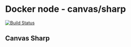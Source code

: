 # Docker node - canvas/sharp

[![Build Status](https://travis-ci.org/tamnil/node-canvas-sharp.svg?branch=master)](https://travis-ci.org/tamnil/node-canvas-sharp)

## Canvas Sharp  

